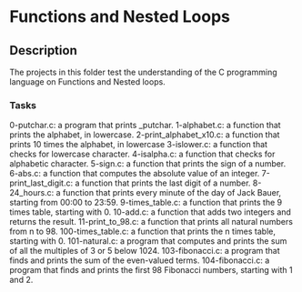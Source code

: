 # Functions and Nested Loops
## Description
The projects in this folder test the understanding of the C programming language on Functions and Nested loops.
### Tasks
0-putchar.c: a program that prints \_putchar.
1-alphabet.c: a function that prints the alphabet, in lowercase.
2-print_alphabet_x10.c: a function that prints 10 times the alphabet, in lowercase
3-islower.c: a function that checks for lowercase character.
4-isalpha.c: a function that checks for alphabetic character.
5-sign.c: a function that prints the sign of a number.
6-abs.c: a function that computes the absolute value of an integer.
7-print_last_digit.c: a function that prints the last digit of a number.
8-24_hours.c: a function that prints every minute of the day of Jack Bauer, starting from 00:00 to 23:59.
9-times_table.c: a function that prints the 9 times table, starting with 0.
10-add.c: a function that adds two integers and returns the result.
11-print_to_98.c: a function that prints all natural numbers from n to 98.
100-times_table.c: a function that prints the n times table, starting with 0.
101-natural.c: a program that computes and prints the sum of all the multiples of 3 or 5 below 1024.
103-fibonacci.c: a program that finds and prints the sum of the even-valued terms.
104-fibonacci.c: a program that finds and prints the first 98 Fibonacci numbers, starting with 1 and 2.
